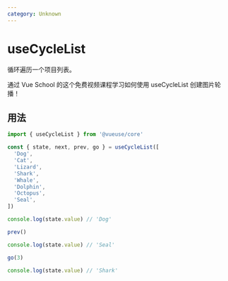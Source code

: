 ```yaml
---
category: Unknown
---
```


# useCycleList

循环遍历一个项目列表。

<CourseLink href="https://vueschool.io/lessons/create-an-image-carousel-with-vueuse?friend=vueuse">通过 Vue School 的这个免费视频课程学习如何使用 useCycleList 创建图片轮播！</CourseLink>

## 用法

```ts
import { useCycleList } from '@vueuse/core'

const { state, next, prev, go } = useCycleList([
  'Dog',
  'Cat',
  'Lizard',
  'Shark',
  'Whale',
  'Dolphin',
  'Octopus',
  'Seal',
])

console.log(state.value) // 'Dog'

prev()

console.log(state.value) // 'Seal'

go(3)

console.log(state.value) // 'Shark'
```
